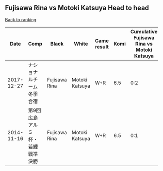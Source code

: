 ## Fujisawa Rina vs Motoki Katsuya Head to head

[Back to ranking](../../index.md)




| **Date** | **Comp** | **Black** | **White** | **Game result** | **Komi** | **Cumulative Fujisawa Rina vs Motoki Katsuya** | **Fujisawa Rina streak** | **Motoki Katsuya streak** | 
| --- | --- | --- | --- | --- | --- | --- | --- | --- |
| 2017-12-27 | ナショナルチーム冬季合宿 | Fujisawa Rina | Motoki Katsuya | W+R | 6.5 | 0:2 | 0 | 2 | 
| 2014-11-16 | 第9回広島アルミ杯・若鯉戦準決勝 | Fujisawa Rina | Motoki Katsuya | W+R | 6.5 | 0:1 | 0 | 1 |




